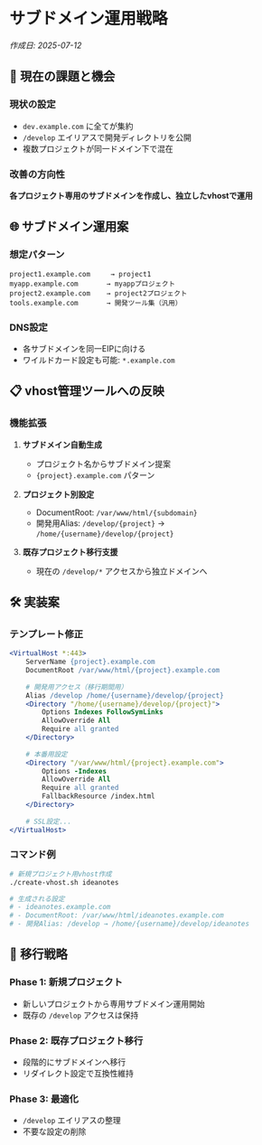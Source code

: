 # サブドメイン運用戦略

*作成日: 2025-07-12*

## 🎯 現在の課題と機会

### 現状の設定
- `dev.example.com` に全てが集約
- `/develop` エイリアスで開発ディレクトリを公開
- 複数プロジェクトが同一ドメイン下で混在

### 改善の方向性
**各プロジェクト専用のサブドメインを作成し、独立したvhostで運用**

## 🌐 サブドメイン運用案

### 想定パターン
```
project1.example.com     → project1
myapp.example.com       → myappプロジェクト  
project2.example.com    → project2プロジェクト
tools.example.com       → 開発ツール集（汎用）
```

### DNS設定
- 各サブドメインを同一EIPに向ける
- ワイルドカード設定も可能: `*.example.com`

## 📋 vhost管理ツールへの反映

### 機能拡張
1. **サブドメイン自動生成**
   - プロジェクト名からサブドメイン提案
   - `{project}.example.com` パターン

2. **プロジェクト別設定**
   - DocumentRoot: `/var/www/html/{subdomain}`
   - 開発用Alias: `/develop/{project}` → `/home/{username}/develop/{project}`

3. **既存プロジェクト移行支援**
   - 現在の `/develop/*` アクセスから独立ドメインへ

## 🛠️ 実装案

### テンプレート修正
```apache
<VirtualHost *:443>
    ServerName {project}.example.com
    DocumentRoot /var/www/html/{project}.example.com
    
    # 開発用アクセス（移行期間用）
    Alias /develop /home/{username}/develop/{project}
    <Directory "/home/{username}/develop/{project}">
        Options Indexes FollowSymLinks
        AllowOverride All
        Require all granted
    </Directory>
    
    # 本番用設定
    <Directory "/var/www/html/{project}.example.com">
        Options -Indexes
        AllowOverride All
        Require all granted
        FallbackResource /index.html
    </Directory>
    
    # SSL設定...
</VirtualHost>
```

### コマンド例
```bash
# 新規プロジェクト用vhost作成
./create-vhost.sh ideanotes

# 生成される設定
# - ideanotes.example.com
# - DocumentRoot: /var/www/html/ideanotes.example.com
# - 開発Alias: /develop → /home/{username}/develop/ideanotes
```

## 🚀 移行戦略

### Phase 1: 新規プロジェクト
- 新しいプロジェクトから専用サブドメイン運用開始
- 既存の `/develop` アクセスは保持

### Phase 2: 既存プロジェクト移行  
- 段階的にサブドメインへ移行
- リダイレクト設定で互換性維持

### Phase 3: 最適化
- `/develop` エイリアスの整理
- 不要な設定の削除